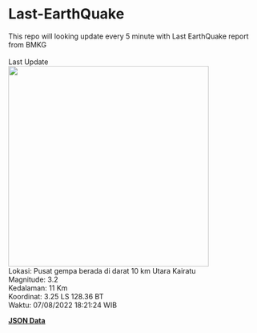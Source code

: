 # Last-EarthQuake
This repo will looking update every 5 minute with Last EarthQuake report from BMKG
<br>
<br>
Last Update
<br>
<img src="https://ews.bmkg.go.id/TEWS/data/20220807182124.mmi.jpg" width="400"/>
<br>
Lokasi: Pusat gempa berada di darat 10 km Utara Kairatu <br>
Magnitude: 3.2 <br>
Kedalaman: 11 Km <br>
Koordinat: 3.25 LS 128.36 BT <br>
Waktu: 07/08/2022 18:21:24 WIB <br>

<a href="./data/data.json">**JSON Data**</a>
